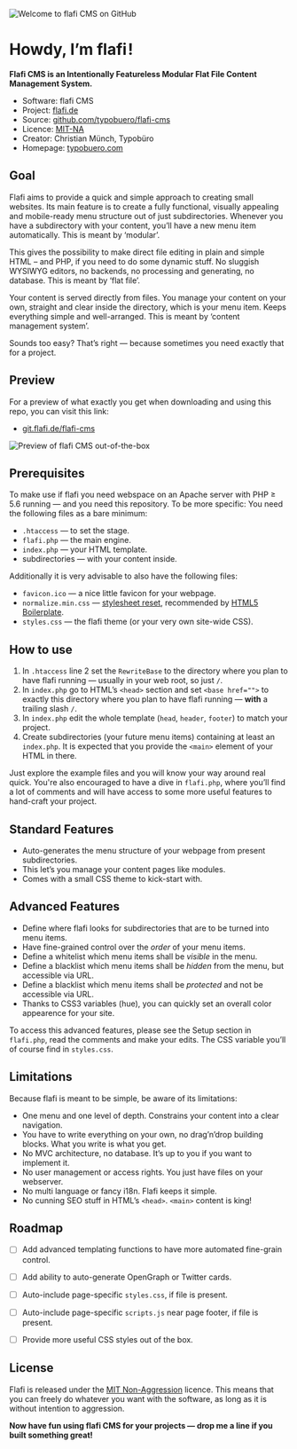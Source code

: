 ![Welcome to flafi CMS on GitHub](https://git.flafi.de/readme-welcome.jpg "Welcome to the flafi repo!")

# Howdy, I’m flafi !

**Flafi CMS is an Intentionally Featureless Modular Flat File Content Management System.**

* Software: flafi CMS
* Project: [flafi.de](https://flafi.de/)
* Source: [github.com/typobuero/flafi-cms](https://github.com/typobuero/flafi-cms/)
* Licence: [MIT-NA](https://github.com/typobuero/flafi-cms/blob/main/LICENCE.txt)
* Creator: Christian Münch, Typobüro
* Homepage: [typobuero.com](https://typobuero.com/)


## Goal

Flafi aims to provide a quick and simple approach to creating small websites. Its main feature is to create a fully functional, visually appealing and mobile-ready menu structure out of just subdirectories. Whenever you have a subdirectory with your content, you’ll have a new menu item automatically. This is meant by ‘modular’.

This gives the possibility to make direct file editing in plain and simple HTML – and PHP, if you need to do some dynamic stuff. No sluggish WYSIWYG editors, no backends, no processing and generating, no database. This is meant by ‘flat file’.

Your content is served directly from files. You manage your content on your own, straight and clear inside the directory, which is your menu item. Keeps everything simple and well-arranged. This is meant by ‘content management system’.

Sounds too easy? That’s right ― because sometimes you need exactly that for a project.

## Preview

For a preview of what exactly you get when downloading and using this repo, you can visit this link:

* [git.flafi.de/flafi-cms](git.flafi.de/flafi-cms/)

![Preview of flafi CMS out-of-the-box](https://git.flafi.de/readme-preview-gitflafide.png "Preview of flafi CMS")

## Prerequisites

To make use if flafi you need webspace on an Apache server with PHP ≥ 5.6 running — and you need this repository. To be more specific: You need the following files as a bare minimum:

- `.htaccess` ― to set the stage.
- `flafi.php` — the main engine.
- `index.php` ― your HTML template.
- subdirectories ― with your content inside.

Additionally it is very advisable to also have the following files:

- `favicon.ico` ― a nice little favicon for your webpage.
- `normalize.min.css` ― [stylesheet reset](https://github.com/necolas/normalize.css), recommended by [HTML5 Boilerplate](https://github.com/h5bp/html5-boilerplate).
- `styles.css` — the flafi theme (or your very own site-wide CSS).


## How to use

1. In `.htaccess` line 2 set the `RewriteBase` to the directory where you plan to have flafi running — usually in your web root, so just `/`.
2. In `index.php` go to HTML’s `<head>` section and set `<base href="">` to exactly this directory where you plan to have flafi running ― **with** a trailing slash `/`.
3. In `index.php` edit the whole template (`head`, `header`, `footer`) to match your project.
4. Create subdirectories (your future menu items) containing at least an `index.php`. It is expected that you provide the `<main>` element of your HTML in there.

Just explore the example files and you will know your way around real quick. You're also encouraged to have a dive in `flafi.php`, where you’ll find a lot of comments and will have access to some more useful features to hand-craft your project.


## Standard Features

* Auto-generates the menu structure of your webpage from present subdirectories.
* This let’s you manage your content pages like modules.
* Comes with a small CSS theme to kick-start with.


## Advanced Features

* Define where flafi looks for subdirectories that are to be turned into menu items.
* Have fine-grained control over the *order* of your menu items.
* Define a whitelist which menu items shall be *visible* in the menu.
* Define a blacklist which menu items shall be *hidden* from the menu, but accessible via URL.
* Define a blacklist which menu items shall be *protected* and not be accessible via URL.
* Thanks to CSS3 variables (hue), you can quickly set an overall color appearence for your site.

To access this advanced features, please see the Setup section in `flafi.php`, read the comments and make your edits. The CSS variable you’ll of course find in `styles.css`.


## Limitations

Because flafi is meant to be simple, be aware of its limitations:

* One menu and one level of depth. Constrains your content into a clear navigation.
* You have to write everything on your own, no drag’n’drop building blocks. What you write is what you get.
* No MVC architecture, no database. It’s up to you if you want to implement it.
* No user management or access rights. You just have files on your webserver.
* No multi language or fancy i18n. Flafi keeps it simple.
* No cunning SEO stuff in HTML’s `<head>`. `<main>` content is king!

## Roadmap

* [ ] Add advanced templating functions to have more automated fine-grain control.
* [ ] Add ability to auto-generate OpenGraph or Twitter cards.
* [ ] Auto-include page-specific `styles.css`, if file is present.
* [ ] Auto-include page-specific `scripts.js` near page footer, if file is present.
* [ ] Provide more useful CSS styles out of the box.


## License

Flafi is released under the [MIT Non-Aggression](https://github.com/typobuero/flafi-cms/blob/main/LICENCE.txt) licence. This means that you can freely do whatever you want with the software, as long as it is without intention to aggression.


**Now have fun using flafi CMS for your projects — drop me a line if you built something great!**